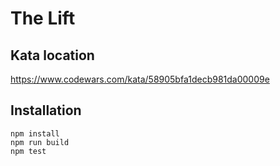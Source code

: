 
# The Lift

## Kata location

https://www.codewars.com/kata/58905bfa1decb981da00009e

## Installation

```console
npm install
npm run build
npm test
```




